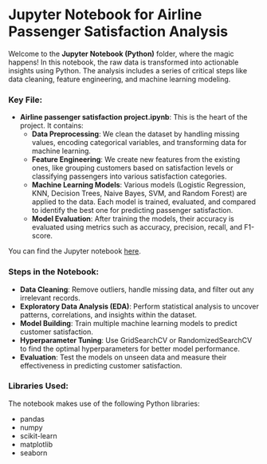 
# Jupyter Notebook for Airline Passenger Satisfaction Analysis

Welcome to the **Jupyter Notebook (Python)** folder, where the magic happens! In this notebook, the raw data is transformed into actionable insights using Python. The analysis includes a series of critical steps like data cleaning, feature engineering, and machine learning modeling.

### **Key File:**
- **Airline passenger satisfaction project.ipynb**: This is the heart of the project. It contains:
  - **Data Preprocessing**: We clean the dataset by handling missing values, encoding categorical variables, and transforming data for machine learning.
  - **Feature Engineering**: We create new features from the existing ones, like grouping customers based on satisfaction levels or classifying passengers into various satisfaction categories.
  - **Machine Learning Models**: Various models (Logistic Regression, KNN, Decision Trees, Naive Bayes, SVM, and Random Forest) are applied to the data. Each model is trained, evaluated, and compared to identify the best one for predicting passenger satisfaction.
  - **Model Evaluation**: After training the models, their accuracy is evaluated using metrics such as accuracy, precision, recall, and F1-score.

You can find the Jupyter notebook [here](https://github.com/Vishnugnath/Airline-passenger-satisfaction-analysis-project/tree/main/Jupyter%20Notebook%20(Python)).

### **Steps in the Notebook:**
- **Data Cleaning**: Remove outliers, handle missing data, and filter out any irrelevant records.
- **Exploratory Data Analysis (EDA)**: Perform statistical analysis to uncover patterns, correlations, and insights within the dataset.
- **Model Building**: Train multiple machine learning models to predict customer satisfaction.
- **Hyperparameter Tuning**: Use GridSearchCV or RandomizedSearchCV to find the optimal hyperparameters for better model performance.
- **Evaluation**: Test the models on unseen data and measure their effectiveness in predicting customer satisfaction.

### **Libraries Used:**
The notebook makes use of the following Python libraries:
- pandas
- numpy
- scikit-learn
- matplotlib
- seaborn
